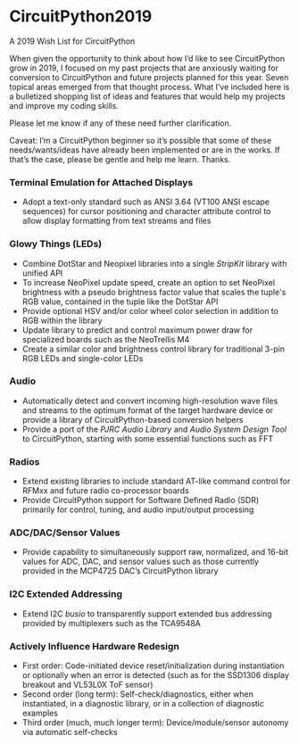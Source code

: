 # CircuitPython2019
A 2019 Wish List for CircuitPython

When given the opportunity to think about how I’d like to see CircuitPython grow in 2019, I focused on my past projects that are anxiously waiting for conversion to CircuitPython and future projects planned for this year. Seven topical areas emerged from that thought process. What I’ve included here is a bulletized shopping list of ideas and features that would help my projects and improve my coding skills.

Please let me know if any of these need further clarification.

Caveat: I’m a CircuitPython beginner so it’s possible that some of these needs/wants/ideas have already been implemented or are in the works. If that’s the case, please be gentle and help me learn. Thanks.

### Terminal Emulation for Attached Displays

+ Adopt a text-only standard such as ANSI 3.64 (VT100 ANSI escape sequences) for cursor positioning and character attribute control to allow display formatting from text streams and files

### Glowy Things (LEDs)

+ Combine DotStar and Neopixel libraries into a single _StripKit_ library with unified API
+ To increase NeoPixel update speed, create an option to set NeoPixel brightness with a pseudo brightness factor value that scales the tuple's RGB value, contained in the tuple like the DotStar API
+ Provide optional HSV and/or color wheel color selection in addition to RGB within the library
+ Update library to predict and control maximum power draw for specialized boards such as the NeoTrellis M4
+ Create a similar color and brightness control library for traditional 3-pin RGB LEDs and single-color LEDs
  
### Audio

+ Automatically detect and convert incoming high-resolution wave files and streams to the optimum format of the target hardware device or provide a library of CircuitPython-based conversion helpers
+	Provide a port of the _PJRC Audio Library_ and _Audio System Design Tool_ to CircuitPython, starting with some essential functions such as FFT
  
### Radios

+	Extend existing libraries to include standard AT-like command control for RFMxx and future radio co-processor boards
+	Provide CircuitPython support for Software Defined Radio (SDR) primarily for control, tuning, and audio input/output processing
  
### ADC/DAC/Sensor Values

+	Provide capability to simultaneously support raw, normalized, and 16-bit values for ADC, DAC, and sensor values such as those currently provided in the MCP4725 DAC’s CircuitPython library
  
### I2C Extended Addressing

+	Extend I2C _busio_ to transparently support extended bus addressing provided by multiplexers such as the TCA9548A

### Actively Influence Hardware Redesign

+	First order: Code-initiated device reset/initialization during instantiation or optionally when an error is detected (such as for the SSD1306 display breakout and VL53L0X ToF sensor)
+	Second order (long term): Self-check/diagnostics, either when instantiated, in a diagnostic library, or in a collection of diagnostic examples
+	Third order (much, much longer term): Device/module/sensor autonomy via automatic self-checks

